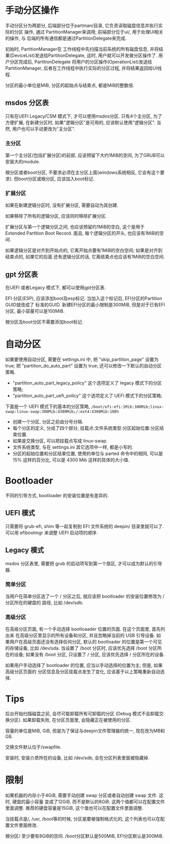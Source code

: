 # 手动分区操作
手动分区分为两部分, 后端部分位于partman/目录, 它负责读取磁盘信息并执行实际的分区
操作, 通过 PartitionManager来调用; 前端部分位于ui/, 用于处理UI相关的操作, 与
后端的所有通信都是通过PartitionDelegate来完成.
 
初始时, PartitionManager在 工作线程中先扫描当前系统的所有磁盘信息,
并将结果(DeviceList)发送给PartitionDelegate, 这时, 用户就可以开发做分区操作了.
用户分区完成后, PartitionDelegate 将用户的分区操作(OperationList)发送给
PartitionManager, 后者在工作线程中执行实际的分区过程, 并将结果返回给UI线程.

分区的最小单位是MiB, 分区的起始点与结束点, 都是MiB的整数倍.

## msdos 分区表
只有在UEFI Legacy/CSM 模式下, 才可以使用msdos分区.
只有4个主分区, 为了方便扩展, 在新建分区时, 如果"逻辑分区"是可用的, 应该默认使用"逻辑分区".
当然, 用户也可以手动更改为"主分区".

### 主分区
第一个主分区(包括扩展分区)的前部, 应该预留下大约1MiB的空间, 为了GRUB可以安装大的module.

根分区或者boot分区, 不要求必须在主分区上面(windows系统相反, 它会有这个要求).
但boot分区或根分区, 应该加入boot标记.

### 扩展分区
如果在新建逻辑分区时, 没有扩展分区, 需要自动为其创建.

如果移除了所有的逻辑分区, 应该同时移除扩展分区.

扩展分区与第一个逻辑分区之间, 也应该预留约1MiB的空白, 这个是用于 Extended Partition Boot
Record. 面且, 每个逻辑分区的开头, 也应该有1MiB的空间.

如果逻辑分区是对齐到开始点的, 它离开始点要有1MiB的空白空间; 如果是对齐到结束点的, 如果它的后面
还有逻辑分区的话, 它离结束点也应该有1MiB的空白空间.


## gpt 分区表
在UEFI 或者Legacy 模式下, 都可以使用gpt分区表.

EFI 分区(ESP), 应该添加boot及esp标记. 当加入这个标记后, EFI分区的Partition GUID就改成了
标准的GUID. 
新建EFI分区的最小限制是300MiB, 但是对于已有EFI分区, 最小容量可以是100MiB.

根分区及boot分区不需要添加boot标记.


# 自动分区
如果要使用自动分区, 需要在 settings.ini 中, 把 "skip_partition_page" 设置为 true;
把 "partition_do_auto_part" 设置为 true; 还可以修改一下默认的自动分区策略.

* "partition_auto_part_legacy_policy" 这个选项定义了 legacy 模式下的分区策略;
* "partition_auto_part_uefi_policy" 这个选项定义了 UEFI 模式下的分区策略;

下面是一个 UEFI 模式下的基本的分区策略,
`/boot/efi:efi:1Mib:300Mib;linux-swap:linux-swap:300Mib:4300Mib;/:ext4:4300Mib:100%`
* 创建一个分区, 分区之前由分号分隔.
* 每个分区的定义, 分成了四个部分, 挂载点:文件系统类型:分区起始位置:分区结束位置.
* 如果是交换分区, 可以把挂载点写成 linux-swap.
* 文件系统类型, 与在 settings.ini 其它选项中一样, 都是小写的.
* 分区的起始位置和分区结束位置, 使用的单位与 parted 命令中的相同, 可以是 15% 这样的百分比,
 可以是 4300 Mib 这样的具体的大小值.


# Bootloader
不同的引导方式, bootloader 的安装位置是有差异的.

## UEFI 模式
只需要将 grub-efi, shim 等一起复制到 EFI 文件系统的 deepin/ 目录里就可以了.
可以用 efibootmgr 来调整 UEFI 启动项的顺序.

## Legacy 模式
msdos 分区表里, 需要把 grub 的启动项写到第一个扇区, 才可以成为默认的引导器.

### 简单分区
当用户在简单分区选了一个 / 分区之后, 就应该把 bootloader 的安装位置修改为 / 分区所在的硬盘的
路径, 比如 /dev/sdb.

### 高级分区
在高级分区页面, 有一个手动选择 bootloaader 位置的页面. 在这个页面里, 首先列出来
在高级分区里显示的所有设备和分区, 并且忽略掉当前的 USB 引导设备.
如果用户在高级页面还没有选择任何分区, 默认的 bootloader 的位置是第一个可见的存储设备, 比如
/dev/sda. 当设置了 /boot 分区时, 应该优先选择 /boot 分区所在的设备; 如果没有 /boot 分区,
只设置了 / 分区, 应该优先选择 / 分区所在的设备.

如果用户手动选择了 bootloader 的位置, 应当以手动选择的位置为主; 但是, 如果高级分区页面的
分区信息及分区挂载点发生了变化, 应该基于以上策略重新自动选择.


# Tips
后台开始扫描磁盘之前, 会尽可能卸载所有可卸载的分区 (Debug 模式不会卸载交换分区). 如果卸载失败,
在分区页面里, 会隐藏正在被使用的分区.

容量的单位是MiB, GiB, 但是为了保证与deepin文件管理器的统一, 现在改为MB和GB.

交换文件默认位于/swapfile.

安装时, 安装介质所在的设备, 比如 /dev/sdb, 会在分区列表里面被隐藏掉.

# 限制
如果机器的内存小于4GiB, 需要手动创建 swap 分区或者自动创建 swap 文件. 这时, 硬盘的最小容量
变成了12GiB, 而不是默认的8GiB. 这两个值都可以在配置文件里面调整.
推荐的硬盘容量是15GiB, 这个值也可以在配置文件里面调整.

当挂载点是/, /usr, /boot等的时候, 分区是要被强制格式化的, 这个列表也可以在配置文件里面修改.

根分区/ 至少要有8GiB的空间. /boot分区默认是500MiB, EFI分区默认是300MiB.